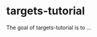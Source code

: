 
<!-- README.md is generated from README.Rmd. Please edit that file -->

# targets-tutorial

<!-- badges: start -->

<!-- badges: end -->

The goal of targets-tutorial is to …
